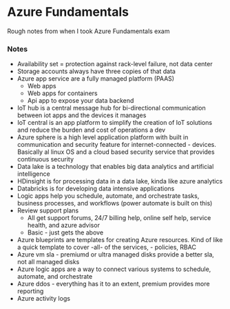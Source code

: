 # Azure Fundamentals
Rough notes from when I took Azure Fundamentals exam
### Notes
- Availability set = protection against rack-level failure, not data center
- Storage accounts always have three copies of that data
- Azure app service are a fully managed platform (PAAS)
    - Web apps
    - Web apps for containers
    - Api app to expose your data backend
- IoT hub is a central message hub for bi-directional communication between iot apps and the devices it manages
- IoT central is an app platform to simplify the creation of IoT solutions and reduce the burden and cost of operations a dev
- Azure sphere is a high level application platform with built in communication and security feature for internet-connected - devices. Basically al linux OS and a cloud based security service that provides continuous security
- Data lake is a technology that enables big data analytics and artificial intelligence
- HDinsight is for processing data in a data lake, kinda like azure analytics
- Databricks is for developing data intensive applications
- Logic apps help you schedule, automate, and orchestrate tasks, business processes, and workflows (power automate is built on this)
- Review support plans
    - All get support forums, 24/7 billing help, online self help, service health, and azure advisor
    - Basic - just gets the above
- Azure blueprints are templates for creating Azure resources. Kind of like a quick template to cover -all- of the services, - policies, RBAC
- Azure vm sla - premiumd or ultra managed disks provide a better sla, not all managed disks 
- Azure logic apps are a way to connect various systems to schedule, automate, and orchestrate
- Azure ddos - everything has it to an extent, premium provides more reporting
- Azure activity logs
